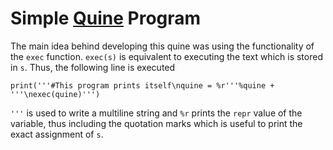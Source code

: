 # Simple [Quine](https://en.wikipedia.org/wiki/Quine_(computing)) Program
The main idea behind developing this quine was using the functionality of the `exec` function.
`exec(s)` is equivalent to executing the text which is stored in `s`. Thus, the following line is executed
```
print('''#This program prints itself\nquine = %r'''%quine + '''\nexec(quine)''')
```
`'''` is used to write a multiline string and `%r` prints the `repr` value of the variable, thus including the quotation marks which is useful to print the exact assignment of `s`.